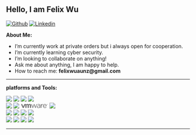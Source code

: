 <!-- Your title -->
## Hello, I am Felix Wu

[![Github](https://img.shields.io/badge/-Github-000?style=flat&logo=Github&logoColor=white)](https://github.com/felixwuproject)
[![Linkedin](https://img.shields.io/badge/-LinkedIn-blue?style=flat&logo=Linkedin&logoColor=white)](https://www.linkedin.com/in/felix-wu-961330180/)


<!-- Talking about you -->
**About Me:**

- I’m currently work at private orders but i always open for cooperation.
- I’m currently learning cyber security.
- I’m looking to collaborate on anything!
- Ask me about anything, I am happy to help.
- How to reach me: __felixwuaunz@gmail.com__

---

**platforms and Tools:**

<p>
  <code><img width="15%" src="https://www.vectorlogo.zone/logos/splunk/splunk-ar21.svg"></code>
  <code><img width="15%" src="https://www.vectorlogo.zone/logos/elasticco_kibana/elasticco_kibana-ar21.svg"></code>
  <code><img width="15%" src="https://www.vectorlogo.zone/logos/wireshark/wireshark-ar21.svg"></code>
  <code><img width="15%" src="https://logixtree.in/wp-content/uploads/2017/01/metaexploid.jpg"></code>
  <br />
  <code><img width="15%" src="https://www.vectorlogo.zone/logos/microsoft_azure/microsoft_azure-ar21.svg"></code>
  <code><img width="15%" src="https://www.vectorlogo.zone/logos/virtualbox/virtualbox-ar21.svg"></code>
  <code><img width="15%" src="https://raw.githubusercontent.com/cncf/landscape/7eef56028ea6db63394e15478a01666e1942b5ad/hosted_logos/vmware.svg"></code>
  <code><img width="15%" src="https://www.vectorlogo.zone/logos/amazon_aws/amazon_aws-ar21.svg"></code>
  <br />
  <code><img width="15%" src="https://www.vectorlogo.zone/logos/docker/docker-ar21.svg"></code>
  <code><img width="15%" src="https://www.vectorlogo.zone/logos/ubuntu/ubuntu-ar21.svg"></code>
  <code><img width="15%" src="https://raw.githubusercontent.com/simple-icons/simple-icons/74c824a960f1f6c8640bc8cb678f1bf4c9e0669f/icons/kalilinux.svg"></code>
  <code><img width="15%" src="https://www.vectorlogo.zone/logos/mysql/mysql-ar21.svg"></code>
  <br />
  <code><img width="15%" src="https://www.vectorlogo.zone/logos/jestjsio/jestjsio-ar21.svg"></code>
  <code><img width="15%" src="https://www.vectorlogo.zone/logos/mochajs/mochajs-ar21.svg"></code>
  <code><img width="15%" src="https://www.vectorlogo.zone/logos/chaijs/chaijs-ar21.svg"></code>
  <code><img width="15%" src="https://www.vectorlogo.zone/logos/jupyter/jupyter-ar21.svg"></code>
  <br />
  
  ---

